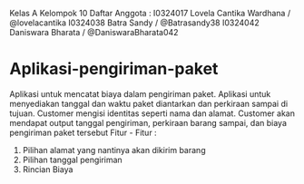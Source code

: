 Kelas A
Kelompok 10
Daftar Anggota :
I0324017 Lovela Cantika Wardhana / @lovelacantika
I0324038 Batra Sandy / @Batrasandy38
I0324042 Daniswara Bharata / @DaniswaraBharata042
# Aplikasi-pengiriman-paket
Aplikasi untuk mencatat biaya dalam pengiriman paket. Aplikasi untuk menyediakan tanggal dan waktu paket diantarkan dan perkiraan sampai di tujuan. Customer mengisi identitas seperti nama dan alamat. Customer akan mendapat output tanggal pengiriman, perkiraan barang sampai, dan biaya pengiriman paket tersebut
Fitur - Fitur : 
1. Pilihan alamat yang nantinya akan dikirim barang
2. Pilihan tanggal pengiriman
3. Rincian Biaya

